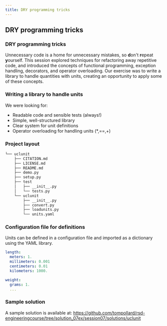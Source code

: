 ```yaml
---
title: DRY programming tricks
---
```


## DRY programming tricks

### DRY programming tricks

Unnecessary code is a home for unnecessary mistakes, so **d**on't **r**epeat **y**ourself. This session explored techniques for refactoring away repetitive code, and introduced the concepts of functional programming, exception handling, decorators, and operator overloading. Our exercise was to write a library to handle quantities with units, creating an opportunity to apply some of these concepts.

### Writing a library to handle units

We were looking for:

* Readable code and sensible tests (always!)
* Simple, well-structured library
* Clear system for unit definitions
* Operator overloading for handling units (\*,==,+)

### Project layout

``` bash
└── uclunit
    ├── CITATION.md
    ├── LICENSE.md
    ├── README.md
    ├── demo.py
    ├── setup.py
    ├── test
    │   ├── __init__.py
    │   └── tests.py
    └── uclunit
        ├── __init__.py
        ├── convert.py
        ├── loadunits.py
        └── units.yaml
```

### Configuration file for definitions

Units can be defined in a configuration file and imported as a dictionary using the YAML library.

``` yaml
length: 
  meters: 1.
  millimeters: 0.001
  centimeters: 0.01
  kilometers: 1000.

weight:
  grams: 1.
  ...
```

<!--
### Title

Before:

``` python

```

After:

``` python

```
!-->

### Sample solution

A sample solution is available at: 
https://github.com/tompollard/rsd-engineeringcourse/tree/solution_07ex/session07/solutions/uclunit

